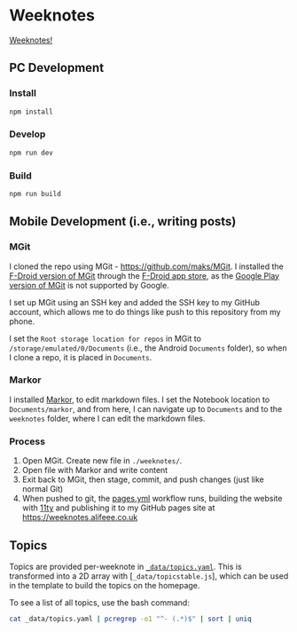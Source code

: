 # Weeknotes

[Weeknotes!](http://alifeee.co.uk/weeknotes/)

## PC Development

### Install

```bash
npm install
```

### Develop

```bash
npm run dev
```

### Build

```bash
npm run build
```

## Mobile Development (i.e., writing posts)

### MGit

I cloned the repo using MGit - <https://github.com/maks/MGit>. I installed the [F-Droid version of MGit](https://f-droid.org/en/packages/com.manichord.mgit/) through the [F-Droid app store](https://f-droid.org/en/), as the [Google Play version of MGit](https://play.google.com/store/apps/details?id=com.manichord.mgit&hl=en&gl=US) is not supported by Google.

I set up MGit using an SSH key and added the SSH key to my GitHub account, which allows me to do things like push to this repository from my phone.

I set the `Root storage location for repos` in MGit to `/storage/emulated/0/Documents` (i.e., the Android `Documents` folder), so when I clone a repo, it is placed in `Documents`.

### Markor

I installed [Markor](https://play.google.com/store/apps/details?id=net.gsantner.markor&hl=en_GB&gl=US), to edit markdown files. I set the Notebook location to `Documents/markor`, and from here, I can navigate up to `Documents` and to the `weeknotes` folder, where I can edit the markdown files.

### Process

1. Open MGit. Create new file in `./weeknotes/`.
1. Open file with Markor and write content
1. Exit back to MGit, then stage, commit, and push changes (just like normal Git)
1. When pushed to git, the [pages.yml](./.github/workflows/pages.yml) workflow runs, building the website with [11ty](https://www.11ty.dev/) and publishing it to my GitHub pages site at <https://weeknotes.alifeee.co.uk>

## Topics

Topics are provided per-weeknote in [`_data/topics.yaml`](_data_/topics.yaml). This is transformed into a 2D array with [`_data/topicstable.js`], which can be used in the template to build the topics on the homepage.

To see a list of all topics, use the bash command:

```bash
cat _data/topics.yaml | pcregrep -o1 "^- (.*)$" | sort | uniq
```
